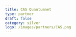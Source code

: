 ```yaml
---
title: CAS Quantumnet
type: partner
draft: false
category: silver
logo: /images/partners/CAS.png
---
```

